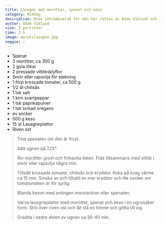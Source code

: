 ```yaml
---
title: Lasagne med morötter, spenat och keso
category: Middag
description: Blev introducerad för den här rätten av Adam Viklund och insåg för första gången att man kan ha keso i mat även om man inte 60+ och anställd på landstinget.
author: Adam Viklund
size: 3 portioner
time: 2 h
image: morotslasagne.jpg
veggie: ✓
---
```


- Spenat
- 3 morötter, ca 300 g
- 2 gula lökar
- 2 pressade vitlöksklyftor
- Smör eller rapsolja för stekning
- 1 förp krossade tomater, ca 500 g
- 1/2 dl chilisås
- 1 tsk salt
- 1 krm svartpeppar
- 1 tsk paprikapulver
- 1 tsk torkad oregano
- ev socker
- 500 g keso
- 15 st Lasagneplattor
- Riven ost

> Tina spenaten om den är fryst.
> 
> Sätt ugnen på 225°.
> 
> Riv morötter grovt och finhacka löken. Fräs tillsammans med vitlök i smör eller rapsolja några min.
> 
> Tillsätt krossade tomater, chilisås och kryddor. Koka på svag värme  ca 15 min. Smaka av och tillsätt ev mer kryddor och lite socker om tomatsmaken är för syrlig.
> 
> Blanda keson med antingen morotsröran eller spenaten.
> 
> Varva lasagneplattor med morötter, spenat och keso i en ugnssäker form. Strö över riven ost och låt stå en timme och götta till sig.
> 
> Grädda i nedre delen av ugnen ca 30-40 min.

